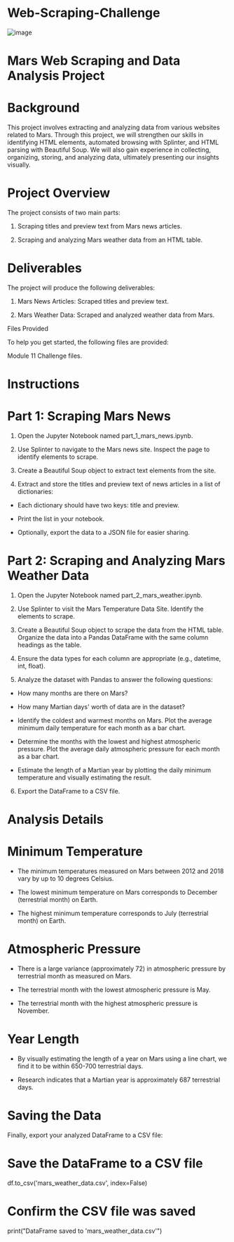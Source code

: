 # Web-Scraping-Challenge

![image](https://github.com/user-attachments/assets/64946b3a-069a-4e96-9f54-87885b6a865b)

# Mars Web Scraping and Data Analysis Project

# Background
This project involves extracting and analyzing data from various websites related to Mars. Through this project, we will strengthen our skills in identifying HTML elements, automated browsing with Splinter, and HTML parsing with Beautiful Soup. We will also gain experience in collecting, organizing, storing, and analyzing data, ultimately presenting our insights visually.

# Project Overview

The project consists of two main parts:

1. Scraping titles and preview text from Mars news articles.

2. Scraping and analyzing Mars weather data from an HTML table.

# Deliverables

The project will produce the following deliverables:

1. Mars News Articles: Scraped titles and preview text.

2. Mars Weather Data: Scraped and analyzed weather data from Mars.

Files Provided

To help you get started, the following files are provided:

Module 11 Challenge files.

# Instructions

# Part 1: Scraping Mars News

1. Open the Jupyter Notebook named part_1_mars_news.ipynb.

2. Use Splinter to navigate to the Mars news site. Inspect the page to identify elements to scrape.

3. Create a Beautiful Soup object to extract text elements from the site.

4. Extract and store the titles and preview text of news articles in a list of dictionaries:

- Each dictionary should have two keys: title and preview.

- Print the list in your notebook.

- Optionally, export the data to a JSON file for easier sharing.

# Part 2: Scraping and Analyzing Mars Weather Data

1. Open the Jupyter Notebook named part_2_mars_weather.ipynb.

2. Use Splinter to visit the Mars Temperature Data Site. Identify the elements to scrape.

3. Create a Beautiful Soup object to scrape the data from the HTML table. Organize the data into a Pandas DataFrame with the same column headings as the table.

4. Ensure the data types for each column are appropriate (e.g., datetime, int, float).

5. Analyze the dataset with Pandas to answer the following questions:

- How many months are there on Mars?

- How many Martian days' worth of data are in the dataset?

- Identify the coldest and warmest months on Mars. Plot the average minimum daily temperature for each month as a bar chart.

- Determine the months with the lowest and highest atmospheric pressure. Plot the average daily atmospheric pressure for each month as a bar chart.

- Estimate the length of a Martian year by plotting the daily minimum temperature and visually estimating the result.

6. Export the DataFrame to a CSV file.

# Analysis Details

# Minimum Temperature
- The minimum temperatures measured on Mars between 2012 and 2018 vary by up to 10 degrees Celsius.

- The lowest minimum temperature on Mars corresponds to December (terrestrial month) on Earth.

- The highest minimum temperature corresponds to July (terrestrial month) on Earth.

# Atmospheric Pressure
- There is a large variance (approximately 72) in atmospheric pressure by terrestrial month as measured on Mars.

- The terrestrial month with the lowest atmospheric pressure is May.

- The terrestrial month with the highest atmospheric pressure is November.

# Year Length
- By visually estimating the length of a year on Mars using a line chart, we find it to be within 650-700 terrestrial days.

- Research indicates that a Martian year is approximately 687 terrestrial days.

# Saving the Data

Finally, export your analyzed DataFrame to a CSV file:

# Save the DataFrame to a CSV file
df.to_csv('mars_weather_data.csv', index=False)

# Confirm the CSV file was saved
print("DataFrame saved to 'mars_weather_data.csv'")

